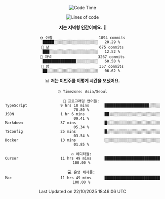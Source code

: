 <div align='center'>
 
<!--START_SECTION:waka-->
![Code Time](http://img.shields.io/badge/Code%20Time-4%2C660%20hrs%2014%20mins-blue)

![Lines of code](https://img.shields.io/badge/%EC%A0%80%EB%8A%94%20%EC%97%AC%ED%83%9C%EA%B9%8C%EC%A7%80%20-2.1%20million%20%EC%A4%84%EC%9D%98%20%EC%BD%94%EB%93%9C%EB%A5%BC%20%EC%9E%91%EC%84%B1%ED%96%88%EC%96%B4%EC%9A%94.-blue)

**저는 저녁형 인간이에요. 🦉** 

```text
🌞 아침                     1094 commits        █████░░░░░░░░░░░░░░░░░░░░   20.29 % 
🌆 낮　                     675 commits         ███░░░░░░░░░░░░░░░░░░░░░░   12.52 % 
🌃 저녁                     3267 commits        ███████████████░░░░░░░░░░   60.58 % 
🌙 밤　                     357 commits         ██░░░░░░░░░░░░░░░░░░░░░░░   06.62 % 
```


📊 **저는 이번주를 이렇게 시간을 보냈어요.** 

```text
🕑︎ Timezone: Asia/Seoul

💬 프로그래밍 언어들: 
TypeScript               9 hrs 18 mins       ████████████████████░░░░░   78.80 % 
JSON                     1 hr 6 mins         ██░░░░░░░░░░░░░░░░░░░░░░░   09.41 % 
Markdown                 37 mins             █░░░░░░░░░░░░░░░░░░░░░░░░   05.34 % 
TSConfig                 25 mins             █░░░░░░░░░░░░░░░░░░░░░░░░   03.54 % 
Docker                   13 mins             ░░░░░░░░░░░░░░░░░░░░░░░░░   01.85 % 

🔥 에디터들: 
Cursor                   11 hrs 49 mins      █████████████████████████   100.00 % 

💻 운영 체제들: 
Mac                      11 hrs 49 mins      █████████████████████████   100.00 % 
```


 Last Updated on 22/10/2025 18:46:06 UTC
<!--END_SECTION:waka-->
 </div>
<!---
Emewjin/Emewjin is a ✨ special ✨ repository because its `README.md` (this file) appears on your GitHub profile.
You can click the Preview link to take a look at your changes.
--->
